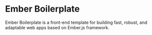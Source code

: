 Ember Boilerplate
=================
Ember Boilerplate is a front-end template for building fast, robust, and adaptable web apps based on Ember.js framework.